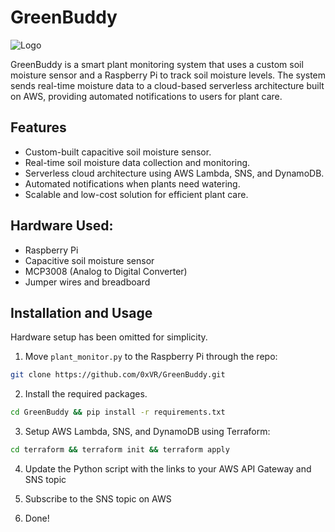 # GreenBuddy
![Logo](https://i.imgur.com/7pS73DW.png)

GreenBuddy is a smart plant monitoring system that uses a custom soil moisture sensor and a Raspberry Pi to track soil moisture levels. The system sends real-time moisture data to a cloud-based serverless architecture built on AWS, providing automated notifications to users for plant care.

## Features
- Custom-built capacitive soil moisture sensor.
- Real-time soil moisture data collection and monitoring.
- Serverless cloud architecture using AWS Lambda, SNS, and DynamoDB.
- Automated notifications when plants need watering.
- Scalable and low-cost solution for efficient plant care.

## Hardware Used:
- Raspberry Pi
- Capacitive soil moisture sensor
- MCP3008 (Analog to Digital Converter)
- Jumper wires and breadboard

## Installation and Usage

Hardware setup has been omitted for simplicity.

1. Move `plant_monitor.py` to the Raspberry Pi through the repo:

```sh
git clone https://github.com/0xVR/GreenBuddy.git
```

2. Install the required packages.

```sh
cd GreenBuddy && pip install -r requirements.txt
```

3. Setup AWS Lambda, SNS, and DynamoDB using Terraform:

```sh
cd terraform && terraform init && terraform apply
```

4. Update the Python script with the links to your AWS API Gateway and SNS topic

5. Subscribe to the SNS topic on AWS

6. Done!
